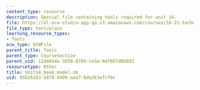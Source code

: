 ```yaml
---
content_type: resource
description: Special file containing tools required for unit 14.
file: https://ol-ocw-studio-app-qa.s3.amazonaws.com/courses/16-21-techniques-for-structural-analysis-and-design-spring-2005/95b2626354780409aaa76da363efcf6c_Unit14_beam_model.nb
file_type: text/plain
learning_resource_types:
- Tools
ocw_type: OCWFile
parent_title: Tools
parent_type: CourseSection
parent_uid: 12d4044e-3d59-878d-ce3a-8df607d0b8d3
resourcetype: Other
title: Unit14_beam_model.nb
uid: 95b26263-5478-0409-aaa7-6da363efcf6c
---
```

